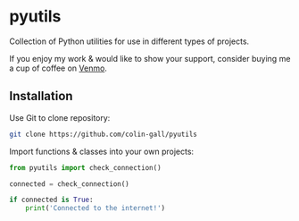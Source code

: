 # pyutils
Collection of Python utilities for use in different types of projects.

If you enjoy my work & would like to show your support, consider buying me a cup of coffee on [Venmo](https://venmo.com/code?user_id=1397160142700544485).

## Installation

Use Git to clone repository:
```bash
git clone https://github.com/colin-gall/pyutils
```

Import functions & classes into your own projects:
```python
from pyutils import check_connection()

connected = check_connection()

if connected is True:
	print('Connected to the internet!')
```
